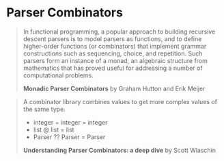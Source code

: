 # Parser Combinators

> In functional programming, a popular approach to building recursive descent 
> parsers is to model parsers as functions, and to define higher-order functions 
> (or combinators) that implement grammar constructions such as sequencing, 
> choice, and repetition. Such parsers form an instance of a monad, an algebraic
> structure from mathematics that has proved useful for addressing a number of 
> computational problems.
>
> **Monadic Parser Combinators** by Graham Hutton and Erik Meijer

> A combinator library combines values to get more complex values of the same type.
> - integer + integer = integer
> - list @ list = list
> - Parser ?? Parser = Parser
>
> **Understanding Parser Combinators: a deep dive** by Scott Wlaschin
